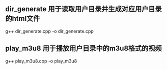 ## dir_generate 用于读取用户目录并生成对应用户目录的html文件
g++ dir_generate.cpp -o dir_generate.cpp

## play_m3u8 用于播放用户目录中的m3u8格式的视频
g++ play_m3u8.cpp -o play_m3u8